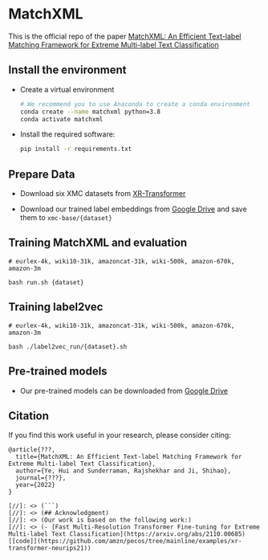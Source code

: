 # MatchXML
This is the official repo of the paper [MatchXML: An Efficient Text-label Matching Framework for Extreme Multi-label Text
Classification](???)


## Install the environment
* Create a virtual environment
    ```bash
    # We recommend you to use Anaconda to create a conda environment 
    conda create --name matchxml python=3.8
    conda activate matchxml
    ```
* Install the required software:
    ```bash
    pip install -r requirements.txt
    ```
## Prepare Data
* Download six XMC datasets from [XR-Transformer](https://github.com/amzn/pecos/tree/mainline/examples/xr-transformer-neurips21)

* Download our trained label embeddings from [Google Drive](https://drive.google.com/drive/folders/1ehOU7mRpDdsCORVlVaSL7LidaOBonS5l?usp=sharing) and save them to `xmc-base/{dataset}`


## Training MatchXML and evaluation
 `# eurlex-4k, wiki10-31k, amazoncat-31k, wiki-500k, amazon-670k, amazon-3m`
 
 `bash run.sh {dataset}`


## Training label2vec
`# eurlex-4k, wiki10-31k, amazoncat-31k, wiki-500k, amazon-670k, amazon-3m`

`bash ./label2vec_run/{dataset}.sh`  

## Pre-trained models
* Our pre-trained models can be downloaded from [Google Drive](???)

## Citation
If you find this work useful in your research, please consider citing:

```
@article{???,
  title={MatchXML: An Efficient Text-label Matching Framework for Extreme Multi-label Text Classification},
  author={Ye, Hui and Sunderraman, Rajshekhar and Ji, Shihao},
  journal={???},
  year={2022}
}

[//]: <> (```)
[//]: <> (## Acknowledgment)
[//]: <> (Our work is based on the following work:)
[//]: <> (- [Fast Multi-Resolution Transformer Fine-tuning for Extreme Multi-label Text Classification](https://arxiv.org/abs/2110.00685) [[code]](https://github.com/amzn/pecos/tree/mainline/examples/xr-transformer-neurips21))


